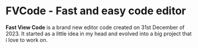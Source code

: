 # FVCode - Fast and easy code editor
**Fast View Code** is a brand new editor code created on 31st December of 2023. It started as a little idea in my head and evolved into a big project that i love to work on.
